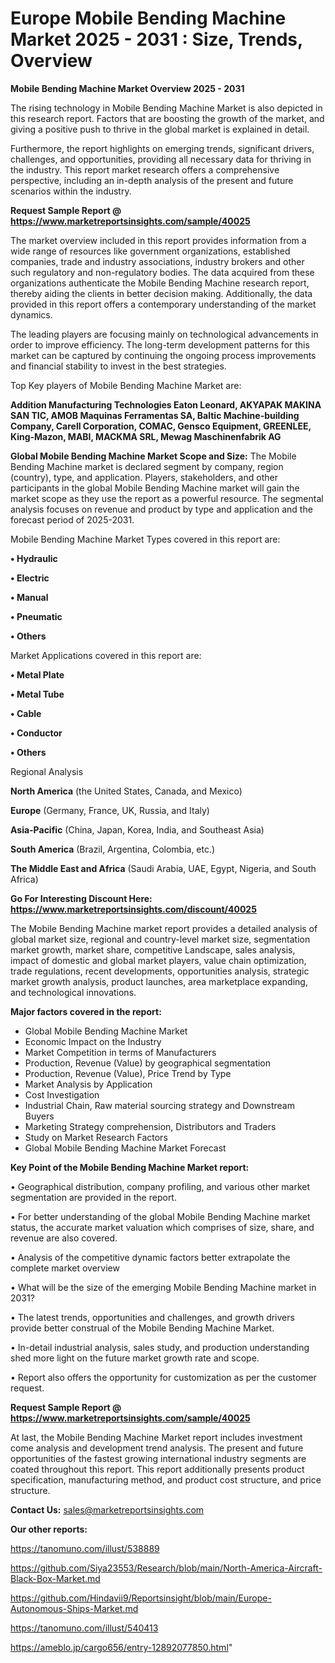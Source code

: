 # Europe Mobile Bending Machine Market 2025 - 2031 : Size, Trends, Overview

<Strong> Mobile Bending Machine Market Overview 2025 - 2031</strong>

The rising technology in Mobile Bending Machine Market is also depicted in this research report. Factors that are boosting the growth of the market, and giving a positive push to thrive in the global market is explained in detail.

Furthermore, the report highlights on emerging trends, significant drivers, challenges, and opportunities, providing all necessary data for thriving in the industry. This report market research offers a comprehensive perspective, including an in-depth analysis of the present and future scenarios within the industry.

<strong>Request Sample Report @ <a href=https://www.marketreportsinsights.com/sample/40025>https://www.marketreportsinsights.com/sample/40025</a></strong>

The market overview included in this report provides information from a wide range of resources like government organizations, established companies, trade and industry associations, industry brokers and other such regulatory and non-regulatory bodies. The data acquired from these organizations authenticate the Mobile Bending Machine research report, thereby aiding the clients in better decision making. Additionally, the data provided in this report offers a contemporary understanding of the market dynamics.

The leading players are focusing mainly on technological advancements in order to improve efficiency. The long-term development patterns for this market can be captured by continuing the ongoing process improvements and financial stability to invest in the best strategies.

Top Key players of Mobile Bending Machine Market are:

<strong>Addition Manufacturing Technologies Eaton Leonard, AKYAPAK MAKINA SAN TIC, AMOB Maquinas Ferramentas SA, Baltic Machine-building Company, Carell Corporation, COMAC, Gensco Equipment, GREENLEE, King-Mazon, MABI, MACKMA SRL, Mewag Maschinenfabrik AG</strong>

<strong><b>Global Mobile Bending Machine Market Scope and Size:</b></strong>
The Mobile Bending Machine market is declared segment by company, region (country), type, and application. Players, stakeholders, and other participants in the global Mobile Bending Machine market will gain the market scope as they use the report as a powerful resource. The segmental analysis focuses on revenue and product by type and application and the forecast period of 2025-2031.

Mobile Bending Machine Market Types covered in this report are:

<strong>•  Hydraulic

•  Electric

•  Manual

•  Pneumatic

•  Others</strong>

Market Applications covered in this report are:

<strong>•  Metal Plate

•  Metal Tube

•  Cable

•  Conductor

•  Others</strong> 

Regional Analysis

<strong>North America</strong> (the United States, Canada, and Mexico)

<strong>Europe</strong> (Germany, France, UK, Russia, and Italy)

<strong>Asia-Pacific</strong> (China, Japan, Korea, India, and Southeast Asia)

<strong>South America</strong> (Brazil, Argentina, Colombia, etc.)

<strong>The Middle East and Africa</strong> (Saudi Arabia, UAE, Egypt, Nigeria, and South Africa)

<strong>Go For Interesting Discount Here: <a href=https://www.marketreportsinsights.com/discount/40025>https://www.marketreportsinsights.com/discount/40025</a></strong>

The Mobile Bending Machine market report provides a detailed analysis of global market size, regional and country-level market size, segmentation market growth, market share, competitive Landscape, sales analysis, impact of domestic and global market players, value chain optimization, trade regulations, recent developments, opportunities analysis, strategic market growth analysis, product launches, area marketplace expanding, and technological innovations.

<strong><b>Major factors covered in the report:</b></strong>
<ul>
  <li>Global Mobile Bending Machine Market </li>
  <li>Economic Impact on the Industry</li>
  <li>Market Competition in terms of Manufacturers</li>
  <li>Production, Revenue (Value) by geographical segmentation</li>
  <li>Production, Revenue (Value), Price Trend by Type</li>
  <li>Market Analysis by Application</li>
  <li>Cost Investigation</li>
  <li>Industrial Chain, Raw material sourcing strategy and Downstream Buyers</li>
  <li>Marketing Strategy comprehension, Distributors and Traders</li>
  <li>Study on Market Research Factors</li>
  <li>Global Mobile Bending Machine Market Forecast</li>
</ul>

<strong><b>Key Point of the Mobile Bending Machine Market report:</b></strong>

• Geographical distribution, company profiling, and various other market segmentation are provided in the report.

• For better understanding of the global Mobile Bending Machine market status, the accurate market valuation which comprises of size, share, and revenue are also covered.

• Analysis of the competitive dynamic factors better extrapolate the complete market overview

• What will be the size of the emerging Mobile Bending Machine market in 2031?

• The latest trends, opportunities and challenges, and growth drivers provide better construal of the Mobile Bending Machine Market.

• In-detail industrial analysis, sales study, and production understanding shed more light on the future market growth rate and scope.

• Report also offers the opportunity for customization as per the customer request.

<strong>Request Sample Report @ <a href=https://www.marketreportsinsights.com/sample/40025>https://www.marketreportsinsights.com/sample/40025</a></strong>

At last, the Mobile Bending Machine Market report includes investment come analysis and development trend analysis. The present and future opportunities of the fastest growing international industry segments are coated throughout this report. This report additionally presents product specification, manufacturing method, and product cost structure, and price structure.

<strong>Contact Us:</strong>
sales@marketreportsinsights.com

<strong>Our other reports:</strong>

<a href=https://tanomuno.com/illust/538889>https://tanomuno.com/illust/538889</a>

<a href=https://github.com/Siya23553/Research/blob/main/North-America-Aircraft-Black-Box-Market.md>https://github.com/Siya23553/Research/blob/main/North-America-Aircraft-Black-Box-Market.md</a>

<a href=https://github.com/Hindavii9/Reportsinsight/blob/main/Europe-Autonomous-Ships-Market.md>https://github.com/Hindavii9/Reportsinsight/blob/main/Europe-Autonomous-Ships-Market.md</a>

<a href=https://tanomuno.com/illust/540413>https://tanomuno.com/illust/540413</a>

<a href=https://ameblo.jp/cargo656/entry-12892077850.html>https://ameblo.jp/cargo656/entry-12892077850.html</a>"

